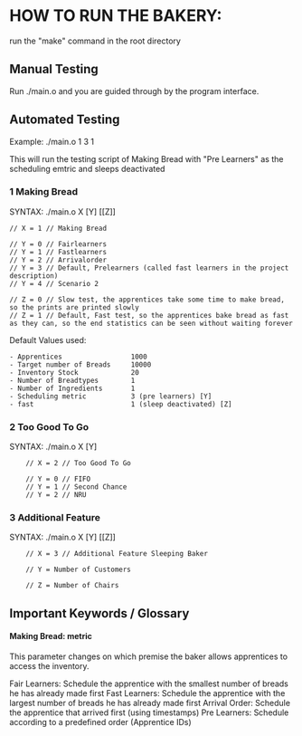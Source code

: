 # HOW TO RUN THE BAKERY:

run the "make" command in the root directory

## Manual Testing

Run ./main.o and you are guided through by the program interface.

## Automated Testing

Example: ./main.o 1 3 1 

This will run the testing script of Making Bread with "Pre Learners" as the scheduling emtric and sleeps deactivated

### 1 Making Bread

SYNTAX: ./main.o X [Y] [[Z]]

    // X = 1 // Making Bread

    // Y = 0 // Fairlearners
    // Y = 1 // Fastlearners
    // Y = 2 // Arrivalorder
    // Y = 3 // Default, Prelearners (called fast learners in the project description)
    // Y = 4 // Scenario 2

    // Z = 0 // Slow test, the apprentices take some time to make bread, so the prints are printed slowly
    // Z = 1 // Default, Fast test, so the apprentices bake bread as fast as they can, so the end statistics can be seen without waiting forever

Default Values used: 

    - Apprentices                 1000
    - Target number of Breads     10000
    - Inventory Stock             20
    - Number of Breadtypes        1
    - Number of Ingredients       1
    - Scheduling metric           3 (pre learners) [Y]
    - fast                        1 (sleep deactivated) [Z]


### 2 Too Good To Go

SYNTAX: ./main.o X [Y]

        // X = 2 // Too Good To Go

        // Y = 0 // FIFO
        // Y = 1 // Second Chance
        // Y = 2 // NRU

### 3 Additional Feature

SYNTAX: ./main.o X [Y] [[Z]]

        // X = 3 // Additional Feature Sleeping Baker
        
        // Y = Number of Customers

        // Z = Number of Chairs


## Important Keywords / Glossary

#### Making Bread: metric
This parameter changes on which premise the baker allows apprentices to access the inventory.

Fair Learners: Schedule the apprentice with the smallest number of breads he has already made first
Fast Learners: Schedule the apprentice with the largest number of breads he has already made first
Arrival Order: Schedule the apprentice that arrived first (using timestamps)
Pre Learners: Schedule according to a predefined order (Apprentice IDs)





